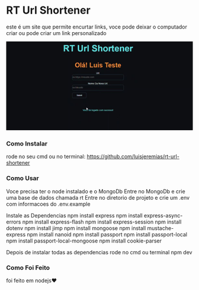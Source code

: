 # RT Url Shortener

este é um site que permite encurtar links, 
voce pode deixar o computador criar ou pode criar um link personalizado

![Img](https://github.com/luisjeremias/rt-url-shortener/blob/master/img.JPG?raw=true)


### Como Instalar

rode no seu cmd ou no terminal:
https://github.com/luisjeremias/rt-url-shortener

### Como Usar

Voce precisa ter o node instalado e o MongoDb
Entre no MongoDb e crie uma base de dados chamada rt
Entre no diretorio de projeto e crie um .env com informacoes do .env.example


Instale as Dependencias
npm install express
npm install express-async-errors
npm install express-flash
npm install express-session
npm install dotenv
npm install jimp
npm install mongoose
npm install mustache-express
npm install nanoid
npm install passport
npm install passport-local
npm install passport-local-mongoose
npm install cookie-parser


Depois de instalar todas as dependencias rode no cmd ou terminal npm dev



### Como Foi Feito

foi feito em nodejs❤